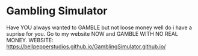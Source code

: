 # Gambling Simulator
Have YOU always wanted to GAMBLE but not loose money well do i have a suprise for you. Go to my website NOW and GAMBLE WITH NO REAL MONEY. WEBSITE: https://bellpepperstudios.github.io/GamblingSimulator.github.io/
